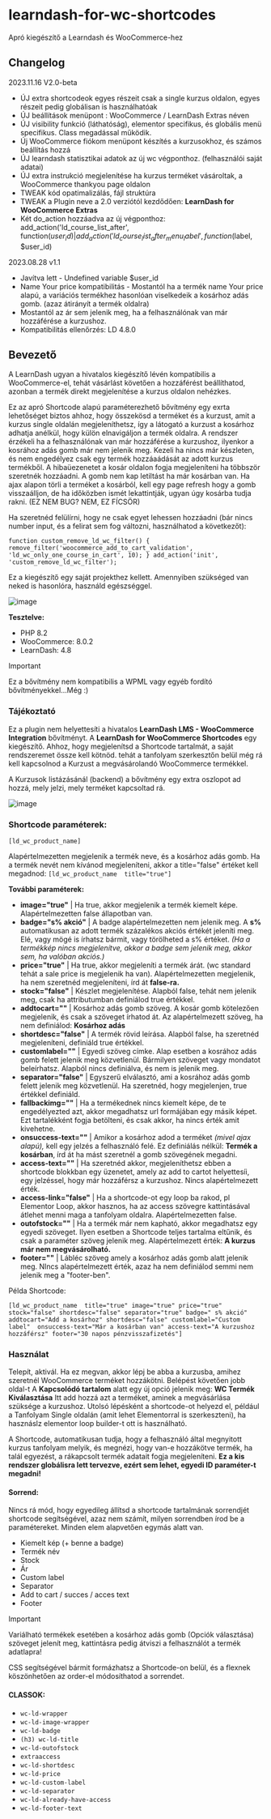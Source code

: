 # learndash-for-wc-shortcodes
Apró kiegészítő a Learndash és WooCommerce-hez


## Changelog

2023.11.16 
V2.0-beta

* ÚJ extra shortcodeok egyes részeit csak a single kurzus oldalon, egyes részeit pedig globálisan is használhatóak
* ÚJ beállítások menüpont : WooCommerce / LearnDash Extras néven
* ÚJ visibility funkció (láthatóság), elementor specifikus, és globális menü specifikus. Class megadással működik.
* Új WooCommerce fiókom menüpont készítés a kurzusokhoz, és számos beállítás hozzá
* ÚJ learndash statisztikai adatok az új wc végponthoz. (felhasználói saját adatai)
* ÚJ extra instrukció megjelenítése ha kurzus terméket vásároltak, a WooCommerce thankyou page oldalon
* TWEAK kód opatimalizálás, fájl struktúra
* TWEAK a Plugin neve a 2.0 verziótól kezdődően: **LearnDash for WooCommerce Extras**
* Két do_action hozzáadva az új végponthoz: add_action('ld_course_list_after', function($user_id) | add_action('ld_course_list_after_menu_label', function($label, $user_id)


2023.08.28
v1.1 

* Javítva lett - Undefined variable $user_id
* Name Your price kompatibilitás - Mostantól ha a termék name Your price alapú, a variációs termékhez hasonlóan viselkedeik a kosárhoz adás gomb. (azaz átirányít a termék oldalra)
* Mostantól az ár sem jelenik meg, ha a felhasználónak van már hozzáférése a kurzushoz.
* Kompatibilitás ellenőrzés: LD 4.8.0

## Bevezető

A LearnDash ugyan a hivatalos kiegészítő lévén kompatibilis a WooCommerce-el, tehát vásárlást követően a hozzáférést beállíthatod, azonban a termék direkt megjelenítése a kurzus oldalon nehézkes.

Ez az apró Shortcode alapú paraméterezhető bővítmény egy exrta lehetőséget biztos ahhoz, hogy összekösd a terméket és a kurzust, amit a kurzus single oldalán megjeleníthetsz, így a látogató a kurzust a kosárhoz adhatja 
anélkül, hogy külön elnavigáljon a termék oldalra. A rendszer érzékeli ha a felhasználónak van már hozzáférése a kurzushoz, ilyenkor a kosrához adás gomb már nem jelenik meg. Kezeli ha nincs már készleten, és nem engedélyez csak egy termék hozzáaádását az adott kurzus termékből. A hibaüezenetet a kosár oldalon fogja megjeleníteni ha többször szeretnék hozzáadni. A gomb nem kap letiltást ha már kosárban van. Ha ajax alapon törli  a terméket a kosárból, kell egy page refresh hogy a gomb visszaálljon, de ha időközben ismét lekattintják, ugyan úgy kosárba tudja rakni. (EZ NEM BUG? NEM, EZ FÍCSÖR)

Ha szeretnéd felülírni, hogy ne csak egyet lehessen hozzáadni (bár nincs number input, és a felirat sem fog változni, használhatod a következőt):

`function custom_remove_ld_wc_filter() {
    remove_filter('woocommerce_add_to_cart_validation', 'ld_wc_only_one_course_in_cart', 10);
}
add_action('init', 'custom_remove_ld_wc_filter');`


Ez a kiegészítő egy saját projekthez kellett. Amennyiben szükséged van neked is hasonlóra, használd egészséggel.

![image](https://github.com/Lonsdale201/learndash-for-wc-shortcodes/assets/23199033/53652489-78ca-47df-b6ba-15c5cb58ee11)


**Tesztelve:**

* PHP 8.2
* WooCommerce: 8.0.2
* LearnDash: 4.8

> [!IMPORTANT]
> Ez a bővítmény nem kompatibilis a WPML vagy egyéb fordító bővítményekkel...Még :)

### Tájékoztató

Ez a plugin nem helyettesíti a hivatalos **LearnDash LMS - WooCommerce Integration** bővítményt. A **LearnDash for WooCommerce Shortcodes** egy kiegészítő. Ahhoz, hogy megjelenítsd a Shortcode tartalmát, a saját rendszeremet össze kell kötnöd. tehát a tanfolyam szerkesztőn belül még rá kell kapcsolnod a Kurzust a megvásárolandó WooCommerce termékkel.

A Kurzusok listázásánál (backend) a bővítmény egy extra oszlopot ad hozzá, mely jelzi, mely terméket kapcsoltad rá.

![image](https://github.com/Lonsdale201/learndash-for-wc-shortcodes/assets/23199033/fc07379e-0a89-400c-a5b5-cd8ab01bcd77)



### Shortcode paraméterek:

`[ld_wc_product_name]`

Alapértelmezetten megjelenik a termék neve, és a kosárhoz adás gomb. Ha a termék nevét nem kívánod megjeleníteni, akkor a title="false" értéket kell megadnod: `[ld_wc_product_name  title="true"]`

**További paraméterek:**

- **image="true"**     |  Ha true, akkor megjelenik a termék kiemelt képe. Alapértelmezetten false állapotban van.
- **badge="s% akció"** |  A badge alapértelmezetten nem jelenik meg. A **s%** automatikusan az adott termék százalékos akciós értékét jeleníti meg. Elé, vagy mögé is írhatsz bármit, vagy törölheted a s% értéket. *(Ha a termékkép                      nincs megjelenítve, akkor a badge sem jelenik meg, akkor sem, ha valóban akciós.)*
- **price="true"**     |  Ha true, akkor megjeleníti a termék árát. (wc standard tehát a sale price is megjelenik ha van). Alapértelmezetten megjelenik, ha nem szeretnéd megjeleníteni, írd át **false-ra.**
- **stock="false"**    |  Készlet megjelenítése. Alapból false, tehát nem jelenik meg, csak ha attributumban definiálod true értékkel.
- **addtocart=""**     |  Kosárhoz adás gomb szöveg. A kosár gomb kötelezően megjelenik, és csak a szöveget írhatod át. Az alapértelmezett szöveg, ha nem definiálod: **Kosárhoz adás**
- **shortdesc="false"**  | A termék rövid leírása. Alapból false, ha szeretnéd megjeleníteni, definiáld true értékkel.
- **customlabel=""**    | Egyedi szöveg címke. Alap esetben a kosrához adás gomb felett jelenik meg közvetlenül. Bármilyen szöveget vagy mondatot beleírhatsz. Alapból nincs definiálva, és nem is jelenik meg.
- **separator="false"** | Egyszerű elválasztó, ami a kosrához adás gomb felett jelenik meg közvetlenül. Ha szeretnéd, hogy megjelenjen, true értékkel definiáld.
- **fallbackimg=""**   | Ha a termékednek nincs kiemelt képe, de te engedélyezted azt, akkor megadhatsz url formájában egy másik képet. Ezt tartalékként fogja betölteni, és csak akkor, ha nincs érték amit kivehetne.
- **onsuccess-text=""** | Amikor a kosárhoz adod a terméket *(mivel ajax alapú),* kell egy jelzés a felhasználó felé. Ez definiálás nélkül: **Termék a kosárban**, írd át ha mást szeretnél a gomb szövegének megadni.
- **access-text=""**  | Ha szeretnéd akkor, megjeleníthetsz ebben a shortcode blokkban egy üzenetet, amely az add to cartot helyettesíi, egy jelzéssel, hogy már hozzáférsz a kurzushoz. Nincs alapértelmezett érték.
- **access-link="false"**     | Ha a shortcode-ot egy loop ba rakod, pl Elementor Loop, akkor hasznos, ha az access szövegre kattintásával átlehet menni maga a tanfolyam oldalra. Alapértelmezetten false.
- **outofstock=""**   | Ha a termék már nem kapható, akkor megadhatsz egy egyedi szöveget. Ilyen esetben a Shortcode teljes tartalma eltűnik, és csak a paraméter szöveg jelenik meg. Alapértelmezett érték: **A kurzus már nem                           megvásárolható.**
- **footer=""**  | Lábléc szöveg amely a kosárhoz adás gomb alatt jelenik meg. NIncs alapértelmezett érték, azaz ha nem definiálod semmi nem jelenik meg a "footer-ben".
  
Példa Shortcode:

`[ld_wc_product_name  title="true" image="true" price="true" stock="false" shortdesc="false" separator="true" badge=" s% akció" addtocart="Add a kosárhoz" shortdesc="false" customlabel="Custom label" 
onsuccess-text="Már a kosárban van" access-text="A kurzushoz hozzáférsz" footer="30 napos pénzvisszafizetés"]`


### Használat

Telepít, aktivál. Ha ez megvan, akkor lépj be abba a kurzusba, amihez szeretnél WooCommerce terméket hozzákötni. Belépést követően jobb oldal-t A **Kapcsolódó tartalom** alatt egy új opció jelenik meg: **WC Termék Kiválasztása** Itt add hozzá azt a terméket, aminek a megvásárlása szüksége a kurzushoz. Utolsó lépésként a shortcode-ot helyezd el, például a Tanfolyam Single oldalán (amit lehet Elementorral is szerkeszteni), ha hasznáslz elementor loop builder-t ott is használható.

A Shortcode, automatikusan tudja, hogy a felhasználó által megnyitott kurzus tanfolyam melyik, és megnézi, hogy van-e hozzákötve termék, ha talál egyezést, a rákapcsolt termék adatait fogja megjeleníteni. 
**Ez a kis rendszer globálisra lett tervezve, ezért sem lehet, egyedi ID paraméter-t megadni!**

#### Sorrend:

Nincs rá mód, hogy egyedileg állítsd a shortcode tartalmának sorrendjét shortcode segítségével, azaz nem számít, milyen sorrendben írod be a paramétereket. Minden elem alapvetően egymás alatt van.

* Kiemelt kép (+ benne a badge)
* Termék név
* Stock
* Ár
* Custom label
* Separator
* Add to cart / succes / acces text
* Footer

> [!IMPORTANT]
> Variálható termékek esetében a kosárhoz adás gomb (Opciók választása) szöveget jelenít meg, kattintásra pedig átviszi a felhasználót a termék adatlapra!

CSS segítségével bármit formázhatsz a Shortcode-on belül, és a flexnek köszönhetően az order-el módosíthatod a sorrendet.

#### CLASSOK:

* `wc-ld-wrapper`
*  `wc-ld-image-wrapper`
*  `wc-ld-badge`
*  `(h3) wc-ld-title`
*  `wc-ld-outofstock`
*  `extraaccess`
*  `wc-ld-shortdesc`
*  `wc-ld-price`
*  `wc-ld-custom-label`
*  `wc-ld-separator`
*  `wc-ld-already-have-access`
*  `wc-ld-footer-text`

